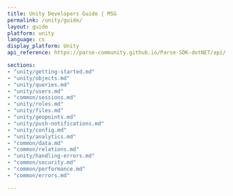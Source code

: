 ```yaml
---
title: Unity Developers Guide | MSG
permalink: /unity/guide/
layout: guide
platform: unity
language: cs
display_platform: Unity
api_reference: https://parse-community.github.io/Parse-SDK-dotNET/api/

sections:
- "unity/getting-started.md"
- "unity/objects.md"
- "unity/queries.md"
- "unity/users.md"
- "common/sessions.md"
- "unity/roles.md"
- "unity/files.md"
- "unity/geopoints.md"
- "unity/push-notifications.md"
- "unity/config.md"
- "unity/analytics.md"
- "common/data.md"
- "common/relations.md"
- "unity/handling-errors.md"
- "common/security.md"
- "common/performance.md"
- "common/errors.md"

---
```

